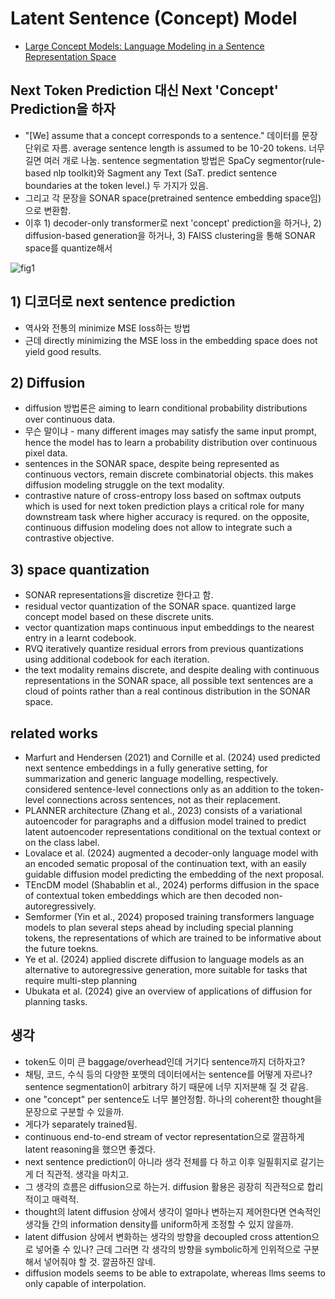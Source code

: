 # Latent Sentence (Concept) Model
- [Large Concept Models: Language Modeling in a Sentence Representation Space](https://arxiv.org/pdf/2412.08821)

## Next Token Prediction 대신 Next 'Concept' Prediction을 하자
- "[We] assume that a concept corresponds to a sentence." 데이터를 문장 단위로 자름. average sentence length is assumed to be 10-20 tokens. 너무 길면 여러 개로 나눔. sentence segmentation 방법은 SpaCy segmentor(rule-based nlp toolkit)와 Sagment any Text (SaT. predict sentence boundaries at the token level.) 두 가지가 있음.
- 그리고 각 문장을 SONAR space(pretrained sentence embedding space임)으로 변환함.
- 이후 1) decoder-only transformer로 next 'concept' prediction을 하거나, 2) diffusion-based generation을 하거나, 3) FAISS clustering을 통해 SONAR space를 quantize해서 

![fig1](https://github.com/user-attachments/assets/9a6706dc-e5f0-4c66-998f-c441687d72c3)

## 1) 디코더로 next sentence prediction
- 역사와 전통의 minimize MSE loss하는 방법
- 근데 directly minimizing the MSE loss in the embedding space does not yield good results.

## 2) Diffusion
- diffusion 방법론은 aiming to learn conditional probability distributions over continuous data.
- 무슨 말이냐 - many different images may satisfy the same input prompt, hence the model has to learn a probability distribution over continuous pixel data. 
- sentences in the SONAR space, despite being represented as continuous vectors, remain discrete combinatorial objects. this makes diffusion modeling struggle on the text modality.
- contrastive nature of cross-entropy loss based on softmax outputs which is used for next token prediction plays a critical role for many downstream task where higher accuracy is requred. on the opposite, continuous diffusion modeling does not allow to integrate such a contrastive objective.

## 3) space quantization
- SONAR representations을 discretize 한다고 함.
- residual vector quantization of the SONAR space. quantized large concept model based on these discrete units.
- vector quantization maps continuous input embeddings to the nearest entry in a learnt codebook.
- RVQ iteratively quantize residual errors from previous quantizations using additional codebook for each iteration.
- the text modality remains discrete, and despite dealing with continuous representations in the SONAR space, all possible text sentences are a cloud of points rather than a real continous distribution in the SONAR space.

## related works
- Marfurt and Hendersen (2021) and Cornille et al. (2024) used predicted next sentence embeddings in a fully generative setting, for summarization and generic language modelling, respectively. considered sentence-level connections only as an addition to the token-level connections across sentences, not as their replacement.
- PLANNER architecture (Zhang et al., 2023) consists of a variational autoencoder for paragraphs and a diffusion model trained to predict latent autoencoder representations conditional on the textual context or on the class label.
- Lovalace et al. (2024) augmented a decoder-only language model with an encoded sematic proposal of the continuation text, with an easily guidable diffusion model predicting the embedding of the next proposal.
- TEncDM model (Shabablin et al., 2024) performs diffusion in the space of contextual token embeddings which are then decoded non-autoregressively.
- Semformer (Yin et al., 2024) proposed training transformers language models to plan several steps ahead by including special planning tokens, the representations of which are trained to be informative about the future toekns.
- Ye et al. (2024) applied discrete diffusion to language models as an alternative to autoregressive generation, more suitable for tasks that require multi-step planning
- Ubukata et al. (2024) give an overview of applications of diffusion for planning tasks.

## 생각
- token도 이미 큰 baggage/overhead인데 거기다 sentence까지 더하자고?
- 채팅, 코드, 수식 등의 다양한 포맷의 데이터에서는 sentence를 어떻게 자르나? sentence segmentation이 arbitrary 하기 때문에 너무 지저분해 질 것 같음.
- one "concept" per sentence도 너무 불안정함. 하나의 coherent한 thought을 문장으로 구분할 수 있을까. 
- 게다가 separately trained됨. 
- continuous end-to-end stream of vector representation으로 깔끔하게 latent reasoning을 했으면 좋겠다.
- next sentence prediction이 아니라 생각 전체를 다 하고 이후 일필휘지로 갈기는 게 더 직관적. 생각을 마치고.
- 그 생각의 흐름은 diffusion으로 하는거. diffusion 활용은 굉장히 직관적으로 합리적이고 매력적.
- thought의 latent diffusion 상에서 생각이 얼마나 변하는지 제어한다면 연속적인 생각들 간의 information density를 uniform하게 조정할 수 있지 않을까.
- latent diffusion 상에서 변화하는 생각의 방향을 decoupled cross attention으로 넣어줄 수 있나? 근데 그러면 각 생각의 방향을 symbolic하게 인위적으로 구분해서 넣어줘야 할 것. 깔끔하진 않네.
- diffusion models seems to be able to extrapolate, whereas llms seems to only capable of interpolation.
